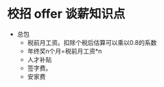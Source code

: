 # 校招 offer 谈薪知识点

* 总包
	* 税前月工资。扣除个税后估算可以乘以0.8的系数
	* 年终奖n个月=税前月工资*n
	* 人才补贴
	* 签字费。
	* 安家费
<!--stackedit_data:
eyJoaXN0b3J5IjpbLTE0MzIxMzAxMDRdfQ==
-->